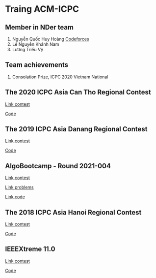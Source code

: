 # Traing ACM-ICPC

## Member in NDer team
1. Nguyễn Quốc Huy Hoàng [Codeforces](https://codeforces.com/profile/Demon-Slayer)
2. Lê Nguyễn Khánh Nam 
3. Lương Triều Vỹ

## Team achievements
1. Consolation Prize, ICPC 2020 Vietnam National

## The 2020 ICPC Asia Can Tho Regional Contest
[Link contest](https://open.kattis.com/problem-sources/The%202020%20ICPC%20Asia%20Can%20Tho%20Regional%20Contest)

[Code](https://github.com/nqhhoang2002/Training-ACM-ICPC/tree/master/The%202020%20ICPC%20Asia%20Can%20Tho%20Regional%20Contest)

## The 2019 ICPC Asia Danang Regional Contest
[Link contest](https://open.kattis.com/problem-sources/The%202019%20ICPC%20Asia%20Danang%20Regional%20Contest)

[Code](https://github.com/nqhhoang2002/Training-ACM-ICPC/tree/master/The%202019%20ICPC%20Asia%20Danang%20Regional%20Contest)

##	AlgoBootcamp - Round 2021-004
[Link contest](https://khmt.uit.edu.vn/wecode/algobootcamp/assignments)

[Link problems](https://github.com/nqhhoang2002/Training-ACM-ICPC/tree/master/AlgoBootcamp%20-%20Round%202021-004/Problems)

[Link code](https://github.com/nqhhoang2002/Training-ACM-ICPC/tree/master/AlgoBootcamp%20-%20Round%202021-004)

## The 2018 ICPC Asia Hanoi Regional Contest
[Link contest](https://open.kattis.com/problem-sources/The%202018%20ICPC%20Asia%20Hanoi%20Regional%20Contest)

[Code](https://github.com/nqhhoang2002/Training-ACM-ICPC/tree/master/The%202018%20ICPC%20Asia%20Hanoi%20Regional%20Contest)

## IEEEXtreme 11.0
[Link contest](https://csacademy.com/ieeextreme-practice/task/)

[Code](https://github.com/nqhhoang2002/Training-ACM-ICPC/tree/master/IEEEXtreme%2011.0%20(Practice))
